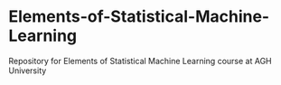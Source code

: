 # Elements-of-Statistical-Machine-Learning
Repository for Elements of Statistical Machine Learning course at AGH University
